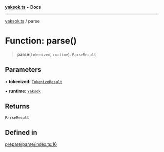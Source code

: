 [**yaksok.ts**](../README.md) • **Docs**

***

[yaksok.ts](../README.md) / parse

# Function: parse()

> **parse**(`tokenized`, `runtime`): `ParseResult`

## Parameters

• **tokenized**: [`TokenizeResult`](../interfaces/TokenizeResult.md)

• **runtime**: [`Yaksok`](../classes/Yaksok.md)

## Returns

`ParseResult`

## Defined in

[prepare/parse/index.ts:16](https://github.com/rycont/yaksok.ts/blob/6db4ee2462c33193afb4b5764067e08e628387c8/src/prepare/parse/index.ts#L16)
